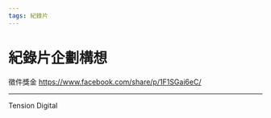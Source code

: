 ```yaml
---
tags: 紀錄片
---
```


# 紀錄片企劃構想

徵件獎金
https://www.facebook.com/share/p/1F1SGai6eC/

---

Tension 
Digital 